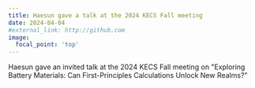 ```yaml
---
title: Haesun gave a talk at the 2024 KECS Fall meeting
date: 2024-04-04
#external_link: http://github.com
image:
  focal_point: 'top'
---
```


Haesun gave an invited talk at the 2024 KECS Fall meeting on "Exploring Battery Materials: Can First-Principles Calculations Unlock New Realms?"
 
<!--more-->

